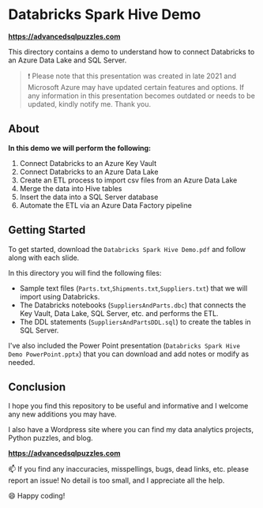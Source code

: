 # Databricks Spark Hive Demo

**https://advancedsqlpuzzles.com**

This directory contains a demo to understand how to connect Databricks to an Azure Data Lake and SQL Server.

>:exclamation: Please note that this presentation was created in late 2021 and Microsoft Azure may have updated certain features and options. If any information in this presentation becomes outdated or needs to be updated, kindly notify me. Thank you.

## About

**In this demo we will perform the following:**
1.  Connect Databricks to an Azure Key Vault
2.  Connect Databricks to an Azure Data Lake
3.  Create an ETL process to import csv files from an Azure Data Lake
4.  Merge the data into Hive tables
5.  Insert the data into a SQL Server database
6.  Automate the ETL via an Azure Data Factory pipeline

## Getting Started

To get started, download the `Databricks Spark Hive Demo.pdf` and follow along with each slide.

In this directory you will find the following files:

*  Sample text files (`Parts.txt`,`Shipments.txt`,`Suppliers.txt`) that we will import using Databricks.
*  The Databricks notebooks (`SuppliersAndParts.dbc`) that connects the Key Vault, Data Lake, SQL Server, etc. and performs the ETL.
*  The DDL statements (`SuppliersAndPartsDDL.sql`) to create the tables in SQL Server.

I've also included the Power Point presentation (`Databricks Spark Hive Demo PowerPoint.pptx`) that you can download and add notes or modify as needed.

## Conclusion

I hope you find this repository to be useful and informative and I welcome any new additions you may have.

I also have a Wordpress site where you can find my data analytics projects, Python puzzles, and blog.    

**https://advancedsqlpuzzles.com**  

:mailbox: If you find any inaccuracies, misspellings, bugs, dead links, etc. please report an issue!  No detail is too small, and I appreciate all the help.

:smile: Happy coding!

